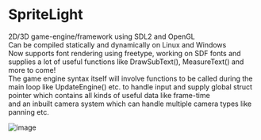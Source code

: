 # SpriteLight
2D/3D game-engine/framework using SDL2 and OpenGL <br>
Can be compiled statically and dynamically on Linux and Windows <br>
Now supports font rendering using freetype, working on SDF fonts and supplies a lot of useful functions like DrawSubText(), MeasureText() and more to come! <br>
The game engine syntax itself will involve functions to be called during the main loop like UpdateEngine() etc. to handle input and supply global struct pointer which contains all kinds of useful data like frame-time <br>
and an inbuilt camera system which can handle multiple camera types like panning etc.

![image](https://github.com/DissolveDZ/SpriteLight/assets/68782699/8f7a6df8-ccb1-49d1-8dd9-f9ea7bb0b4e3)
